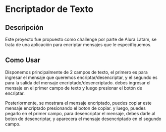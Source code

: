 

# Encriptador de Texto


## Descripción
Este proyecto fue propuesto como challenge por parte de Alura Latam, se trata de una aplicación para encriptar mensajes que le especifiquemos.


## Como Usar
Disponemos principalmente de 2 campos de texto, el primero es para ingresar el mensaje que queremos encriptar/desencriptar, y el segundo es para la salida del mensaje encriptado/desencriptado. debes ingresar el mensaje en el primer campo de texto y luego presionar el botón de encriptar.

Posteriormente, se mostrara el mensaje encriptado, puedes copiar este mensaje encriptado presionando el boton de copiar. y luego, puedes pegarlo en el primer campo, para desencriptar el mensaje, debes darle al boton de desencriptar, y aparecera el mensaje desencriptado en el segundo campo.








